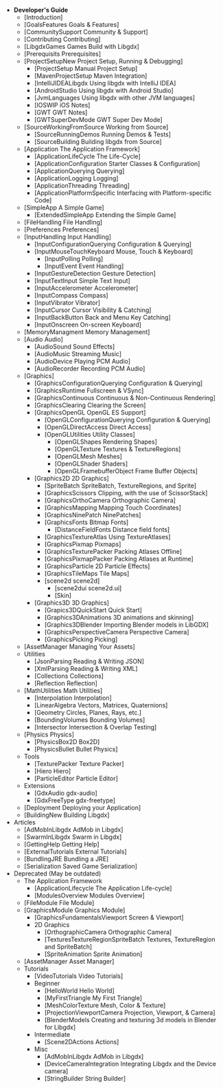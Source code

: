   * **Developer's Guide**
    * [Introduction]
    * [GoalsFeatures Goals & Features]
    * [CommunitySupport Community & Support]
    * [Contributing Contributing]
    * [LibgdxGames Games Build with Libgdx]
    * [Prerequisits Prerequisites]
    * [ProjectSetupNew Project Setup, Running & Debugging]
      * [ProjectSetup Manual Project Setup]
      * [MavenProjectSetup Maven Integration]
      * [IntelliJIDEALibgdx Using libgdx with IntelliJ IDEA]
      * [AndroidStudio Using libgdx with Android Studio]
      * [JvmLanguages Using libgdx with other JVM languages]
      * [IOSWIP iOS Notes]
      * [GWT GWT Notes]
      * [GWTSuperDevMode GWT Super Dev Mode]
    * [SourceWorkingFromSource Working from Source]
      * [SourceRunningDemos Running Demos & Tests]
      * [SourceBuilding Building libgdx from Source]
    * [Application The Application Framework] 
      * [ApplicationLifeCycle The Life-Cycle]
      * [ApplicationConfiguration Starter Classes & Configuration]
      * [ApplicationQuerying Querying]
      * [ApplicationLogging Logging]
      * [ApplicationThreading Threading]
      * [ApplicationPlatformSpecific Interfacing with Platform-specific Code]
    * [SimpleApp A Simple Game]
      * [ExtendedSimpleApp Extending the Simple Game]
    * [FileHandling File Handling]
    * [Preferences Preferences]
    * [InputHandling Input Handling]
      * [InputConfigurationQuerying Configuration & Querying]
      * [InputMouseTouchKeyboard Mouse, Touch & Keyboard]
        * [InputPolling Polling]
        * [InputEvent Event Handling]
      * [InputGestureDetection Gesture Detection]
      * [InputTextInput Simple Text Input]
      * [InputAccelerometer Accelerometer]
      * [InputCompass Compass]
      * [InputVibrator Vibrator]
      * [InputCursor Cursor Visibility & Catching]
      * [InputBackButton Back and Menu Key Catching]
      * [InputOnscreen On-screen Keyboard]
    * [MemoryManagment Memory Management]
    * [Audio Audio]
      * [AudioSound Sound Effects]
      * [AudioMusic Streaming Music]
      * [AudioDevice Playing PCM Audio]
      * [AudioRecorder Recording PCM Audio]
    * [Graphics]
      * [GraphicsConfigurationQuerying Configuration & Querying]
      * [GraphicsRuntime Fullscreen & VSync]
      * [GraphicsContinuous Continuous & Non-Continuous Rendering]
      * [GraphicsClearing Clearing the Screen]
      * [GraphicsOpenGL OpenGL ES Support]
        * [OpenGLConfigurationQuerying Configuration & Querying]
        * [OpenGLDirectAccess Direct Access]
        * [OpenGLUtilities Utility Classes]
          * [OpenGLShapes Rendering Shapes]
          * [OpenGLTexture Textures & TextureRegions]
          * [OpenGLMesh Meshes]
          * [OpenGLShader Shaders]
          * [OpenGLFramebufferObject Frame Buffer Objects]
      * [Graphics2D 2D Graphics]
        * [SpriteBatch SpriteBatch, TextureRegions, and Sprite]
        * [GraphicsScissors Clipping, with the use of ScissorStack]
        * [GraphicsOrthoCamera Orthographic Camera]
        * [GraphicsMapping Mapping Touch Coordinates]
        * [GraphicsNinePatch NinePatches]
        * [GraphicsFonts Bitmap Fonts]
          * [DistanceFieldFonts Distance field fonts]
        * [GraphicsTextureAtlas Using TextureAtlases]
        * [GraphicsPixmap Pixmaps]
        * [GraphicsTexturePacker Packing Atlases Offline]
        * [GraphicsPixmapPacker Packing Atlases at Runtime]
        * [GraphicsParticle 2D Particle Effects]
        * [GraphicsTileMaps Tile Maps]
        * [scene2d scene2d]
          * [scene2dui scene2d.ui]
          * [Skin]
      * [Graphics3D 3D Graphics]
        * [Grapics3DQuickStart Quick Start]
        * [Graphics3DAnimations 3D animations and skinning]
        * [Graphics3DBlender Importing Blender models in LibGDX]
        * [GraphicsPerspectiveCamera Perspective Camera]
        * [GraphicsPicking Picking]
    * [AssetManager Managing Your Assets]
    * Utilities
      * [JsonParsing Reading & Writing JSON]
      * [XmlParsing Reading & Writing XML]
      * [Collections Collections]
      * [Reflection Reflection]
    * [MathUtilities Math Utilities]
      * [Interpolation Interpolation]
      * [LinearAlgebra Vectors, Matrices, Quaternions]
      * [Geometry Circles, Planes, Rays, etc.]
      * [BoundingVolumes Bounding Volumes]
      * [Intersector Intersection & Overlap Testing]
    * [Physics Physics]
      * [PhysicsBox2D Box2D]
      * [PhysicsBullet Bullet Physics]
    * Tools
      * [TexturePacker Texture Packer]
      * [Hiero Hiero]
      * [ParticleEditor Particle Editor]
    * Extensions
      * [GdxAudio gdx-audio]
      * [GdxFreeType gdx-freetype]
    * [Deployment Deploying your Application]
    * [BuildingNew Building Libgdx]
  * Articles
    * [AdMobInLibgdx AdMob in Libgdx]
    * [SwarmInLibgdx Swarm in Libgdx]
    * [GettingHelp Getting Help]
    * [ExternalTutorials External Tutorials]
    * [BundlingJRE Bundling a JRE]
    * [Serialization Saved Game Serialization]
  * Deprecated (May be outdated)
    * The Application Framework
      * [ApplicationLifecycle The Application Life-cycle]
      * [ModulesOverview Modules Overview]
    * [FileModule File Module]
    * [GraphicsModule Graphics Module]
      * [GraphicsFundamentalsViewport Screen & Viewport]
      * 2D Graphics
        * [OrthographicCamera Orthographic Camera]
        * [TexturesTextureRegionSpriteBatch Textures, TextureRegion and SpriteBatch]
        * [SpriteAnimation Sprite Animation]
    * [AssetManager Asset Manager]
    * Tutorials
      * [VideoTutorials Video Tutorials]
      * Beginner
        * [HelloWorld Hello World]
        * [MyFirstTriangle My First Triangle]
        * [MeshColorTexture Mesh, Color & Texture]
        * [ProjectionViewportCamera Projection, Viewport, & Camera]
        * [BlenderModels Creating and texturing 3d models in Blender for Libgdx]
      * Intermediate
        * [Scene2DActions Actions]
      * Misc
        * [AdMobInLibgdx AdMob in Libgdx]
        * [DeviceCameraIntegration Integrating Libgdx and the Device camera]
        * [StringBuilder String Builder]